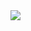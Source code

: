 <img  src="[https://media3.giphy.com/media/l0Iy8sShByo1AxqDe/giphy.gif?cid=ecf05e4782h67nclnzu9juk7545gvbjig9if7b4eg39grae9&ep=v1_gifs_search&rid=giphy.gif&ct=g](https://media3.giphy.com/media/V4NSR1NG2p0KeJJyr5/giphy.gif?cid=ecf05e47movxqg3rr057nesyple9i5qa0bbx72eod5azg38c&ep=v1_gifs_search&rid=giphy.gif&ct=g)https://media3.giphy.com/media/V4NSR1NG2p0KeJJyr5/giphy.gif?cid=ecf05e47movxqg3rr057nesyple9i5qa0bbx72eod5azg38c&ep=v1_gifs_search&rid=giphy.gif&ct=g">

